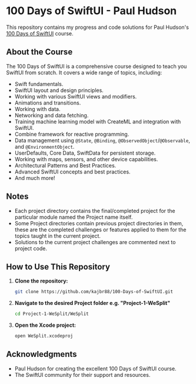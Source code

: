 # 100 Days of SwiftUI - Paul Hudson

This repository contains my progress and code solutions for Paul Hudson's [100 Days of SwiftUI](https://www.hackingwithswift.com/100/swiftui) course.

## About the Course

The 100 Days of SwiftUI is a comprehensive course designed to teach you SwiftUI from scratch. It covers a wide range of topics, including:

* Swift fundamentals.
* SwiftUI layout and design principles.
* Working with various SwiftUI views and modifiers.
* Animations and transitions.
* Working with data.
* Networking and data fetching.
* Training machine learning model with CreateML and integration with SwiftUI.
* Combine framework for reactive programming.
* Data management using `@State`, `@Binding`, `@ObservedObject`/`@Observable`, and `@EnvironmentObject`.
* UserDefaults, Core Data, SwiftData for persistent storage.
* Working with maps, sensors, and other device capabilities.
* Architectural Patterns and Best Practices.
* Advanced SwiftUI concepts and best practices.
* And much more!

## Notes

*  Each project directory contains the final/completed project for the particular module named the Project name itself.
*  Some Project directories contain previous project directories in them, these are the completed challenges or features applied to them for the topics taught in the 
   current project. 
*  Solutions to the current project challenges are commented next to project code.

## How to Use This Repository

1.  **Clone the repository:**
    ```bash
    git clone https://github.com/kajbr88/100-Days-of-SwiftUI.git
    ```
2.  **Navigate to the desired Project folder e.g. "Project-1-WeSplit"**
    ```bash
    cd Project-1-WeSplit/WeSplit
    ```
3.  **Open the Xcode project:**
    ```bash
    open WeSplit.xcodeproj
    ```

## Acknowledgments

* Paul Hudson for creating the excellent 100 Days of SwiftUI course.
* The SwiftUI community for their support and resources.

